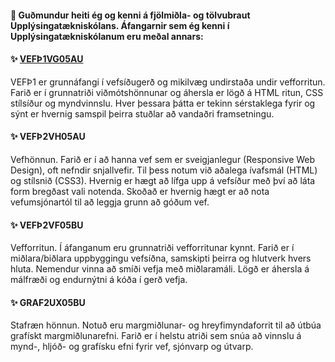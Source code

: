 ####  👋 Guðmundur heiti ég og kenni á fjölmiðla- og tölvubraut Upplýsingatækniskólans. Áfangarnir sem ég kenni í Upplýsingatækniskólanum eru meðal annars:

####  ✨ [VEFÞ1VG05AU](https://github.com/vefgrunnur)

VEFÞ1 er grunnáfangi í vefsíðugerð og mikilvæg undirstaða undir vefforritun. Farið er í grunnatriði viðmótshönnunar og áhersla er lögð á HTML ritun, CSS stílsíður og myndvinnslu. Hver þessara þátta er tekinn sérstaklega fyrir og sýnt er hvernig samspil þeirra stuðlar að vandaðri framsetningu.

####  ✨ VEFÞ2VH05AU

Vefhönnun. Farið er í að hanna vef sem er sveigjanlegur (Responsive Web Design), oft nefndir snjallvefir. Til þess notum við aðalega ívafsmál (HTML) og stílsnið (CSS3). Hvernig er hægt að lífga upp á vefsíður með því að láta form bregðast vali notenda. Skoðað er hvernig hægt er að nota vefumsjónartól til að leggja grunn að góðum vef.

####  ✨ VEFÞ2VF05BU

Vefforritun. Í áfanganum eru grunnatriði vefforritunar kynnt. Farið er í miðlara/biðlara uppbyggingu vefsíðna, samskipti þeirra og hlutverk hvers hluta. Nemendur vinna að smíði vefja með miðlaramáli. Lögð er áhersla á málfræði og endurnýtni á kóða í gerð vefja.

####  ✨ GRAF2UX05BU

Stafræn hönnun. Notuð eru margmiðlunar- og hreyfimyndaforrit til að útbúa grafískt margmiðlunarefni. Farið er í
helstu atriði sem snúa að vinnslu á mynd-, hljóð- og grafísku efni fyrir vef, sjónvarp og útvarp. 

<!--
### Hi there


- 🔭 Í vinnslu ...

- 🌱 I’m currently learning ...
- 👯 I’m looking to collaborate on ...
- 🤔 I’m looking for help with ...
- 💬 Ask me about ...
- 📫 How to reach me: ...
- 😄 Pronouns: ...
- ⚡ Fun fact: ...
-->
